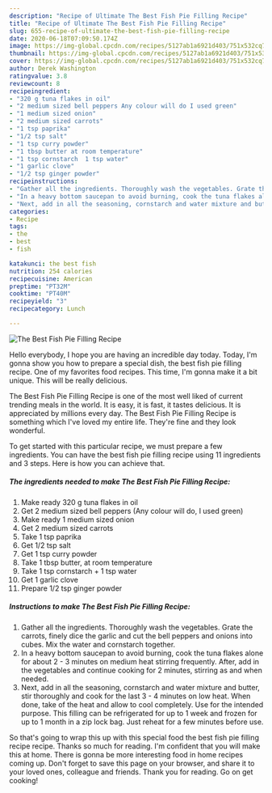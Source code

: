 ```yaml
---
description: "Recipe of Ultimate The Best Fish Pie Filling Recipe"
title: "Recipe of Ultimate The Best Fish Pie Filling Recipe"
slug: 655-recipe-of-ultimate-the-best-fish-pie-filling-recipe
date: 2020-06-18T07:09:50.174Z
image: https://img-global.cpcdn.com/recipes/5127ab1a6921d403/751x532cq70/the-best-fish-pie-filling-recipe-recipe-main-photo.jpg
thumbnail: https://img-global.cpcdn.com/recipes/5127ab1a6921d403/751x532cq70/the-best-fish-pie-filling-recipe-recipe-main-photo.jpg
cover: https://img-global.cpcdn.com/recipes/5127ab1a6921d403/751x532cq70/the-best-fish-pie-filling-recipe-recipe-main-photo.jpg
author: Derek Washington
ratingvalue: 3.8
reviewcount: 8
recipeingredient:
- "320 g tuna flakes in oil"
- "2 medium sized bell peppers Any colour will do I used green"
- "1 medium sized onion"
- "2 medium sized carrots"
- "1 tsp paprika"
- "1/2 tsp salt"
- "1 tsp curry powder"
- "1 tbsp butter at room temperature"
- "1 tsp cornstarch  1 tsp water"
- "1 garlic clove"
- "1/2 tsp ginger powder"
recipeinstructions:
- "Gather all the ingredients. Thoroughly wash the vegetables. Grate the carrots, finely dice the garlic and cut the bell peppers and onions into cubes. Mix the water and cornstarch together."
- "In a heavy bottom saucepan to avoid burning, cook the tuna flakes alone for about 2 - 3 minutes on medium heat stirring frequently. After, add in the vegetables and continue cooking for 2 minutes, stirring as and when needed."
- "Next, add in all the seasoning, cornstarch and water mixture and butter, stir thoroughly and cook for the last 3 - 4 minutes on low heat. When done, take of the heat and allow to cool completely. Use for the intended purpose. This filling can be refrigerated for up to 1 week and frozen for up to 1 month in a zip lock bag. Just reheat for a few minutes before use."
categories:
- Recipe
tags:
- the
- best
- fish

katakunci: the best fish 
nutrition: 254 calories
recipecuisine: American
preptime: "PT32M"
cooktime: "PT40M"
recipeyield: "3"
recipecategory: Lunch

---
```



![The Best Fish Pie Filling Recipe](https://img-global.cpcdn.com/recipes/5127ab1a6921d403/751x532cq70/the-best-fish-pie-filling-recipe-recipe-main-photo.jpg)

Hello everybody, I hope you are having an incredible day today. Today, I'm gonna show you how to prepare a special dish, the best fish pie filling recipe. One of my favorites food recipes. This time, I'm gonna make it a bit unique. This will be really delicious.

The Best Fish Pie Filling Recipe is one of the most well liked of current trending meals in the world. It is easy, it is fast, it tastes delicious. It is appreciated by millions every day. The Best Fish Pie Filling Recipe is something which I've loved my entire life. They're fine and they look wonderful.




To get started with this particular recipe, we must prepare a few ingredients. You can have the best fish pie filling recipe using 11 ingredients and 3 steps. Here is how you can achieve that.

<!--inarticleads1-->

##### The ingredients needed to make The Best Fish Pie Filling Recipe:

1. Make ready 320 g tuna flakes in oil
1. Get 2 medium sized bell peppers (Any colour will do, I used green)
1. Make ready 1 medium sized onion
1. Get 2 medium sized carrots
1. Take 1 tsp paprika
1. Get 1/2 tsp salt
1. Get 1 tsp curry powder
1. Take 1 tbsp butter, at room temperature
1. Take 1 tsp cornstarch + 1 tsp water
1. Get 1 garlic clove
1. Prepare 1/2 tsp ginger powder




<!--inarticleads2-->

##### Instructions to make The Best Fish Pie Filling Recipe:

1. Gather all the ingredients. Thoroughly wash the vegetables. Grate the carrots, finely dice the garlic and cut the bell peppers and onions into cubes. Mix the water and cornstarch together.
1. In a heavy bottom saucepan to avoid burning, cook the tuna flakes alone for about 2 - 3 minutes on medium heat stirring frequently. After, add in the vegetables and continue cooking for 2 minutes, stirring as and when needed.
1. Next, add in all the seasoning, cornstarch and water mixture and butter, stir thoroughly and cook for the last 3 - 4 minutes on low heat. When done, take of the heat and allow to cool completely. Use for the intended purpose. This filling can be refrigerated for up to 1 week and frozen for up to 1 month in a zip lock bag. Just reheat for a few minutes before use.




So that's going to wrap this up with this special food the best fish pie filling recipe recipe. Thanks so much for reading. I'm confident that you will make this at home. There is gonna be more interesting food in home recipes coming up. Don't forget to save this page on your browser, and share it to your loved ones, colleague and friends. Thank you for reading. Go on get cooking!
